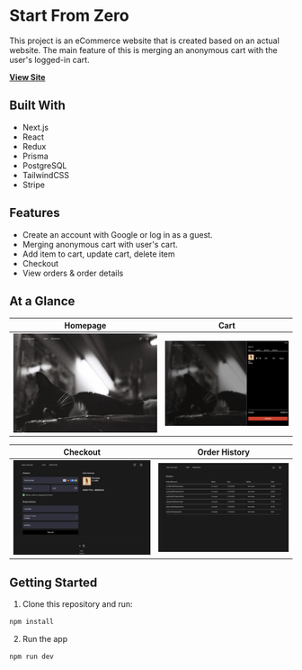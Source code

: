 # Start From Zero

This project is an eCommerce website that is created based on an actual website.
The main feature of this is merging an anonymous cart with the user's logged-in cart.

**[View Site](https://startfromzero.vercel.app)**

## Built With

- Next.js
- React
- Redux
- Prisma
- PostgreSQL
- TailwindCSS
- Stripe

## Features

- Create an account with Google or log in as a guest.
- Merging anonymous cart with user's cart.
- Add item to cart, update cart, delete item
- Checkout
- View orders & order details

## At a Glance

|         Homepage          |           Cart            |
| :-----------------------: | :-----------------------: |
| ![](/public/sfz-home.png) | ![](/public/sfz-cart.png) |

|           Checkout            |        Order History         |
| :---------------------------: | :--------------------------: |
| ![](/public/sfz-checkout.png) | ![](/public/sfz-history.png) |

## Getting Started

1. Clone this repository and run:

```bash
npm install
```

2. Run the app

```bash
npm run dev
```
